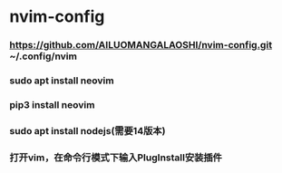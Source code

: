 # nvim-config

### https://github.com/AILUOMANGALAOSHI/nvim-config.git ~/.config/nvim
### sudo apt install neovim
### pip3 install neovim
### sudo apt install nodejs(需要14版本)
### 打开vim，在命令行模式下输入PlugInstall安装插件
